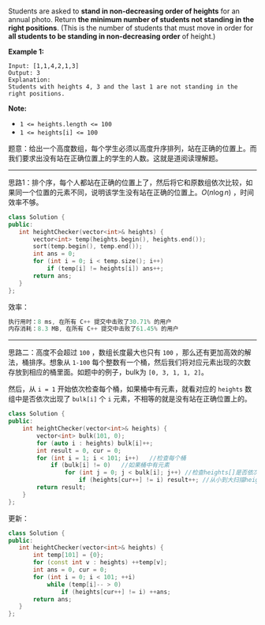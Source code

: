 ### 
Students are asked to **stand in non-decreasing order of heights** for an annual photo.
Return **the minimum number of students not standing in the right positions**.  (This is the number of students that must move in order for **all students to be standing in non-decreasing order** of height.)

**Example 1:**
```
Input: [1,1,4,2,1,3]
Output: 3 
Explanation: 
Students with heights 4, 3 and the last 1 are not standing in the right positions.
```
**Note:**
- `1 <= heights.length <= 100` 
 - `1 <= heights[i] <= 100`


题意：给出一个高度数组，每个学生必须以高度升序排列，站在正确的位置上。而我们要求出没有站在正确位置上的学生的人数。这就是道阅读理解题。

---
思路1：排个序，每个人都站在正确的位置上了，然后将它和原数组依次比较，如果同一个位置的元素不同，说明该学生没有站在正确的位置上。$O(n\log n)$ ，时间效率不够。
```cpp
class Solution {
public:
   int heightChecker(vector<int>& heights) {
       vector<int> temp(heights.begin(), heights.end());
       sort(temp.begin(), temp.end());
       int ans = 0;
       for (int i = 0; i < temp.size(); i++) 
           if (temp[i] != heights[i]) ans++;
       return ans;
   }
};
```
效率：
```cpp
执行用时：8 ms, 在所有 C++ 提交中击败了30.71% 的用户
内存消耗：8.3 MB, 在所有 C++ 提交中击败了61.45% 的用户
```

---
思路二：高度不会超过 `100` ，数组长度最大也只有 `100` ，那么还有更加高效的解法，桶排序。想象从 `1-100` 每个整数有一个桶，然后我们将对应元素出现的次数存放到相应的桶里面。如题中的例子，bulk为 `[0, 3, 1, 1, 2]`。

然后，从 `i = 1` 开始依次检查每个桶，如果桶中有元素，就看对应的 `heights` 数组中是否依次出现了 `bulk[i]` 个 `i` 元素，不相等的就是没有站在正确位置上的。 
```cpp
class Solution {
public:
    int heightChecker(vector<int>& heights) {
        vector<int> bulk(101, 0);
        for (auto i : heights) bulk[i]++;
        int result = 0, cur = 0;
        for (int i = 1; i < 101; i++)   //检查每个桶 
            if (bulk[i] != 0)   //如果桶中有元素
                for (int j = 0; j < bulk[i]; j++) //检查heights[]是否依次有bulk[i]个该元素
                    if (heights[cur++] != i) result++; //从小到大扫描heights数组
        return result; 
    }
};
```
更新：
```cpp
class Solution {
public:
   int heightChecker(vector<int>& heights) {
       int temp[101] = {0};
       for (const int v : heights) ++temp[v];
       int ans = 0, cur = 0;
       for (int i = 0; i < 101; ++i) 
           while (temp[i]-- > 0) 
               if (heights[cur++] != i) ++ans;
       return ans;
   }
};
```
